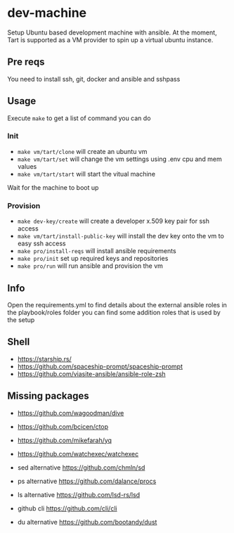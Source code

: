 # dev-machine
Setup Ubuntu based development machine with ansible. At the moment, Tart is supported as a VM provider to spin 
up a virtual ubuntu instance.

## Pre reqs
You need to install ssh, git, docker and ansible and sshpass

## Usage

Execute `make` to get a list of command you can do

### Init

* `make vm/tart/clone` will create an ubuntu vm
* `make vm/tart/set` will change the vm settings using .env cpu and mem values
* `make vm/tart/start` will start the vitual machine

Wait for the machine to boot up

### Provision

* `make dev-key/create` will create a developer x.509 key pair for ssh access
* `make vm/tart/install-public-key` will install the dev key onto the vm to easy ssh access
* `make pro/install-reqs` will install ansible requirements
* `make pro/init` set up required keys and repositories
* `make pro/run` will run ansible and provision the vm 

## Info

Open the requirements.yml to find details about the external ansible roles
in the playbook/roles folder you can find some addition roles that is used by the setup

## Shell

* https://starship.rs/
* https://github.com/spaceship-prompt/spaceship-prompt
* https://github.com/viasite-ansible/ansible-role-zsh

## Missing packages

* https://github.com/wagoodman/dive
* https://github.com/bcicen/ctop
* https://github.com/mikefarah/yq
* https://github.com/watchexec/watchexec

* sed alternative https://github.com/chmln/sd
* ps alternative https://github.com/dalance/procs
* ls alternative https://github.com/lsd-rs/lsd
* github cli https://github.com/cli/cli 
* du alternative https://github.com/bootandy/dust